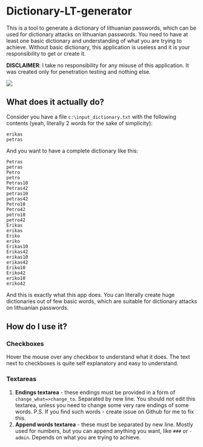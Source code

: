 # Dictionary-LT-generator

This is a tool to generate a dictionary of lithuanian passwords, which can be used for dictionary attacks on lithuanian passwords. You need to have at least one basic dictionary and understanding of what you are trying to achieve. Without basic dictionary, this application is useless and it is your responsibility to get or create it.

__DISCLAIMER__: I take no responsibility for any misuse of this application. It was created only for penetration testing and nothing else.

<img src="http://i63.tinypic.com/akg9q1.png">

## What does it actually do?

Consider you have a file `c:\input_dictionary.txt` with the following contents (yeah, literally 2 words for the sake of simplicity):
```
erikas
petras
```

And you want to have a complete dictionary like this:
```
Petras
petras
Petro
petro
Petras10
Petras42
petras10
petras42
Petro10
Petro42
petro10
petro42
Erikas
erikas
Eriko
eriko
Erikas10
Erikas42
erikas10
erikas42
Eriko10
Eriko42
eriko10
eriko42
```

And this is exactly what this app does. You can literally create huge dictionaries out of few basic words, which are suitable for dictionary attacks on lithuanian passwords.

## How do I use it?

### Checkboxes
Hover the mouse over any checkbox to understand what it does. The text next to checkboxes is quite self explanatory and easy to understand.

### Textareas
1. __Endings textarea__ - these endings must be provided in a form of `change_what=>change_to`. Separated by new line. You should not edit this textarea, unless you need to change some very rare endings of some words. P.S. If you find such words - create issue on Github for me to fix this.
2. __Append words textarea__ - these must be separated by new line. Mostly used for numbers, but you can append anything you want, like `###` or `-admin`. Depends on what you are trying to achieve.
